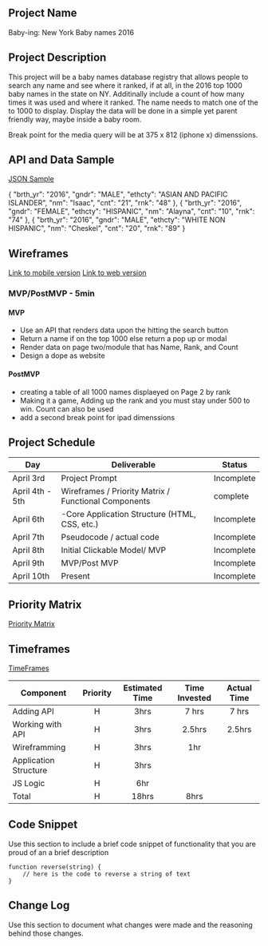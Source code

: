 ## Project Name

Baby-ing: New York Baby names 2016

## Project Description

This project will be a baby names database registry that allows people to search any name and see where it ranked,
if at all, in the 2016 top 1000 baby names in the state on NY. Additinally include a count of how many times it was used
and where it ranked. The name needs to match one of the to 1000 to display. Display the data will be done in a simple yet
parent friendly way, maybe inside a baby room.

Break point for the media query will be at 375 x 812 (iphone x) dimenssions.

## API and Data Sample

[JSON Sample](https://data.cityofnewyork.us/resource/25th-nujf.json?brth_yr=2016)

{
"brth_yr": "2016",
"gndr": "MALE",
"ethcty": "ASIAN AND PACIFIC ISLANDER",
"nm": "Isaac",
"cnt": "21",
"rnk": "48"
},
{
"brth_yr": "2016",
"gndr": "FEMALE",
"ethcty": "HISPANIC",
"nm": "Alayna",
"cnt": "10",
"rnk": "74"
},
{
"brth_yr": "2016",
"gndr": "MALE",
"ethcty": "WHITE NON HISPANIC",
"nm": "Cheskel",
"cnt": "20",
"rnk": "89"
}

## Wireframes

[Link to mobile version](https://photos.app.goo.gl/RRUmBR6aYEdYu2497)
[Link to web version](https://photos.app.goo.gl/knEEZA6bcR2j6TiA9)

### MVP/PostMVP - 5min

#### MVP

- Use an API that renders data upon the hitting the search button
- Return a name if on the top 1000 else return a pop up or modal 
- Render data on page two/module that has Name, Rank, and Count
- Design a dope as website 

#### PostMVP

- creating a table of all 1000 names displaeyed on Page 2 by rank
- Making it a game, Adding up the rank and you must stay under 500 to win. Count can also be used
- add a second break point for ipad dimenssions

## Project Schedule

| Day             | Deliverable                                          | Status     |
| --------------- | ---------------------------------------------------- | ---------- |
| April 3rd       | Project Prompt                                       | Incomplete |
| April 4th - 5th | Wireframes / Priority Matrix / Functional Components | complete   |
| April 6th       | -Core Application Structure (HTML, CSS, etc.)        | Incomplete |
| April 7th       | Pseudocode / actual code                             | Incomplete |
| April 8th       | Initial Clickable Model/ MVP                         | Incomplete |
| April 9th       | MVP/Post MVP                                         | Incomplete |
| April 10th      | Present                                              | Incomplete |

## Priority Matrix

[Priority Matrix](https://photos.app.goo.gl/JmNfYCX1xo4R2YVz5)

## Timeframes

[TimeFrames](https://photos.app.goo.gl/uDpsdDujjsF1DXiz8)

| Component | Priority | Estimated Time | Time Invested | Actual Time |
| --- | :---: |  :---: | :---: | :---: |
| Adding API | H | 3hrs| 7 hrs | 7 hrs |
| Working with API | H | 3hrs| 2.5hrs | 2.5hrs |
| Wireframming | H | 3hrs| 1hr |  |
| Application Structure | H | 3hrs|  |  |
| JS Logic | H | 6hr |  | |
| Total | H | 18hrs | 8hrs |  |

## Code Snippet

Use this section to include a brief code snippet of functionality that you are proud of an a brief description

```
function reverse(string) {
	// here is the code to reverse a string of text
}
```

## Change Log

Use this section to document what changes were made and the reasoning behind those changes.
